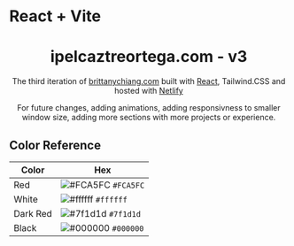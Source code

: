# React + Vite


<h1 align="center">
  ipelcaztreortega.com - v3
</h1>

<p align="center">
  The third iteration of <a href="https://irvinpelcaztreortega.netlify.app/" target="_blank">brittanychiang.com</a> built with <a href="https://react.dev/" target="_blank">React</a>, Tailwind.CSS and hosted with <a href="https://www.netlify.com/" target="_blank">Netlify</a>
</p>

<p align="center">
    For future changes, adding animations, adding responsivness to smaller window size, adding more sections with more projects or experience.
</p>




## Color Reference

| Color          | Hex                                                                |
| -------------- | ------------------------------------------------------------------ |
| Red            | ![#FCA5FC](https://via.placeholder.com/10/0a192f?text=+) `#FCA5FC` |
| White          | ![#ffffff](https://via.placeholder.com/10/0a192f?text=+) `#ffffff` |
| Dark Red       | ![#7f1d1d](https://via.placeholder.com/10/303C55?text=+) `#7f1d1d` |
| Black          | ![#000000](https://via.placeholder.com/10/8892b0?text=+) `#000000` |
